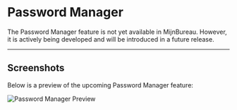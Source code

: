 # Password Manager

The Password Manager feature is not yet available in MijnBureau. However, it is actively being developed and will be introduced in a future release.

---

## Screenshots

Below is a preview of the upcoming Password Manager feature:

![Password Manager Preview](/img/features/password-manager.png)
